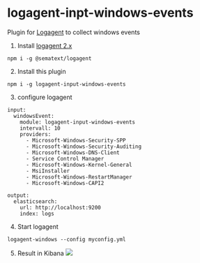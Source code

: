 # logagent-inpt-windows-events

Plugin for [Logagent](https://sematext.com/loagagent) to collect windows events 

1) Install [logagent 2.x](https://www.npmjs.com/package/@sematext/logagent) 
```
npm i -g @sematext/logagent
```
2) Install this plugin 
```
npm i -g logagent-input-windows-events  
```
3) configure logagent 
```
input:
  windowsEvent:
    module: logagent-input-windows-events 
    intervall: 10
    providers: 
      - Microsoft-Windows-Security-SPP
      - Microsoft-Windows-Security-Auditing
      - Microsoft-Windows-DNS-Client
      - Service Control Manager
      - Microsoft-Windows-Kernel-General
      - MsiInstaller
      - Microsoft-Windows-RestartManager
      - Microsoft-Windows-CAPI2

output:
  elasticsearch:
    url: http://localhost:9200
    index: logs
```
4) Start logagent
```
logagent-windows --config myconfig.yml
```
5) Result in Kibana
![](https://sematext.com/wp-content/uploads/2016/12/Bildschirmfoto-2016-12-02-um-21.44.27.png)


